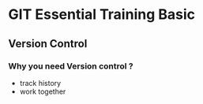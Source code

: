  # GIT Essential Training Basic 
 ## Version Control 
 
 ### Why you need Version control ?
 - track history 
 - work together 
